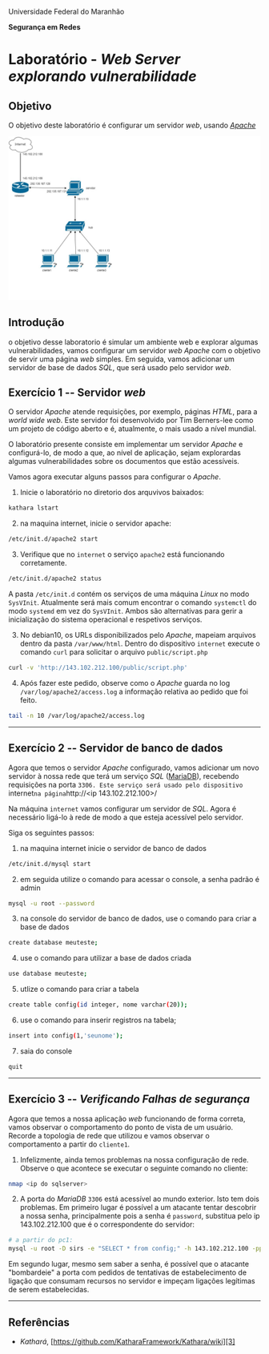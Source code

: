 Universidade Federal do Maranhão

**Segurança em Redes**

# Laboratório - *Web Server explorando vulnerabilidade*

## Objetivo

O objetivo deste laboratório é configurar um servidor *web*, usando [*Apache*](https://httpd.apache.org/)

![Topologia de Rede][1]

## Introdução
o objetivo desse laboratorio é simular um ambiente web e explorar algumas vulnerabilidades, vamos configurar um servidor *web* *Apache* com o objetivo de servir uma página *web* simples.
Em seguida, vamos adicionar um servidor de base de dados *SQL*, que será usado pelo servidor *web*.


## Exercício 1 -- Servidor *web*

O servidor *Apache* atende requisições, por exemplo, páginas *HTML*, para a *world wide web*.
Este servidor foi desenvolvido por Tim Berners-lee como um projeto de código aberto e é, atualmente, o mais usado a nível mundial.

O laboratório presente consiste em implementar um servidor *Apache* e configurá-lo, de modo a que, ao nível de aplicação, sejam explorardas algumas vulnerabilidades sobre os documentos que estão acessíveis.

Vamos agora executar alguns passos para configurar o *Apache*.

1. Inicie o laboratório no diretorio dos arquvivos baixados:
```bash
kathara lstart
```
2. na maquina internet, inicie o servidor apache:

```bash
/etc/init.d/apache2 start
```

3. Verifique que no  `internet` o serviço `apache2` está funcionando corretamente.

```bash
/etc/init.d/apache2 status
```

A pasta `/etc/init.d` contém os serviços de uma máquina *Linux* no modo `SysVInit`.
Atualmente será mais comum encontrar o comando `systemctl` do modo `systemd` em vez do `SysVInit`.
Ambos são alternativas para gerir a inicialização do sistema operacional e respetivos serviços.

3. No debian10, os URLs disponibilizados pelo *Apache*, mapeiam arquivos dentro da pasta `/var/www/html`.
Dentro do dispositivo `internet` execute o comando `curl` para solicitar o arquivo `public/script.php`

```bash
curl -v 'http://143.102.212.100/public/script.php'

```

4. Após fazer este pedido, observe como o *Apache* guarda no log `/var/log/apache2/access.log` a informação relativa ao pedido que foi feito.

```bash
tail -n 10 /var/log/apache2/access.log 
```

----

## Exercício 2 -- Servidor de banco de dados

Agora que temos o servidor *Apache* configurado, vamos adicionar um novo servidor à nossa rede que terá um serviço *SQL* ([MariaDB](https://mariadb.org/)), recebendo requisições na porta `3306.
Este serviço será usado pelo dispositivo `internet` na página `http://<ip 143.102.212.100>/

Na máquina `internet` vamos configurar um servidor de *SQL*.
Agora é necessário ligá-lo à rede de modo a que esteja acessível pelo servidor.

Siga os seguintes passos:

1. na maquina internet inicie o servidor de banco de dados 
```bash
/etc/init.d/mysql start
```
2. em seguida utilize o comando para acessar o console, a senha padrão é admin

```bash
mysql -u root --password
```
3. na console do servidor de banco de dados, use o comando para criar a base de dados 

```bash
create database meuteste;
```
4. use o comando para utilizar a base de dados criada


```bash
use database meuteste;

```
5. utlize o comando para criar a tabela


```bash
create table config(id integer, nome varchar(20));
```
6. use o comando para inserir registros na tabela;


```bash
insert into config(1,'seunome'); 
```
7. saia do console 

```bash
quit
```

----

## Exercício 3 -- *Verificando Falhas de segurança*

Agora que temos a nossa aplicação *web* funcionando de forma correta, vamos observar o comportamento do ponto de vista de um usuário.
Recorde a topologia de rede que utilizou e vamos observar o comportamento a partir do `cliente1`.

1. Infelizmente, ainda temos problemas na nossa configuração de rede.
Observe o que acontece se executar o seguinte comando no cliente:

```bash
nmap <ip do sqlserver>
```

2. A porta do *MariaDB* `3306` está acessível ao mundo exterior.
Isto tem dois problemas.
Em primeiro lugar é possível a um atacante tentar descobrir a nossa senha, principalmente pois a senha é `password`, substitua pelo ip 143.102.212.100 que é o correspondente do servidor:

```bash
# a partir do pc1:
mysql -u root -D sirs -e "SELECT * from config;" -h 143.102.212.100 -ppassword
```

Em segundo lugar, mesmo sem saber a senha, é possível que o atacante "bombardeie" a porta com pedidos de tentativas de estabelecimento de ligação que consumam recursos no servidor e impeçam ligações legítimas de serem estabelecidas.

----

## Referências

- *Kathará*, [https://github.com/KatharaFramework/Kathara/wiki][3]

  [1]: media/LampServer.png

